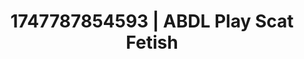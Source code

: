 ---
categories:
- Curvy goddess
- Shibari art
- Hair pulling
- Mask kink
- Titty fuck
image: /assets/images/1747787854593.jpg
layout: post
seo:
  description: Featured content with premium Scat Fetish, ABDL Play. HD images available.
  keywords: Scat Fetish, ABDL Play
  og_image: /assets/images/1747787854593.jpg
  schema_type: VisualArtwork
tags:
- '#1747787854593'
- Scat Fetish
- ABDL Play
title: 1747787854593 | ABDL Play Scat Fetish
---